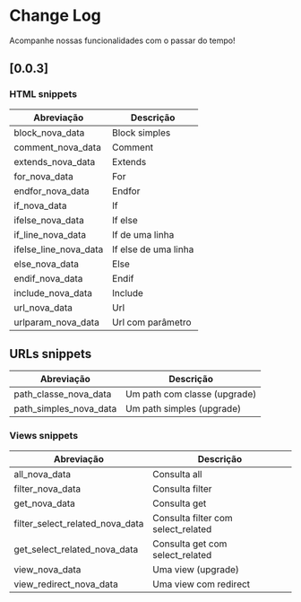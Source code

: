 # Change Log

Acompanhe nossas funcionalidades com o passar do tempo!

## [0.0.3]

### HTML snippets

| Abreviação            | Descrição            |
| --------------------- | -------------------- |
| block_nova_data       | Block simples        |
| comment_nova_data     | Comment              |
| extends_nova_data     | Extends              |
| for_nova_data         | For                  |
| endfor_nova_data      | Endfor               |
| if_nova_data          | If                   |
| ifelse_nova_data      | If else              |
| if_line_nova_data     | If de uma linha      |
| ifelse_line_nova_data | If else de uma linha |
| else_nova_data        | Else                 |
| endif_nova_data       | Endif                |
| include_nova_data     | Include              |
| url_nova_data         | Url                  |
| urlparam_nova_data    | Url com parâmetro    |

## URLs snippets

| Abreviação             | Descrição                    |
| ---------------------- | ---------------------------- |
| path_classe_nova_data  | Um path com classe (upgrade) |
| path_simples_nova_data | Um path simples (upgrade)    |

### Views snippets

| Abreviação                      | Descrição                          |
| ------------------------------- | ---------------------------------- |
| all_nova_data                   | Consulta all                       |
| filter_nova_data                | Consulta filter                    |
| get_nova_data                   | Consulta get                       |
| filter_select_related_nova_data | Consulta filter com select_related |
| get_select_related_nova_data    | Consulta get com select_related    |
| view_nova_data                  | Uma view (upgrade)                 |
| view_redirect_nova_data         | Uma view com redirect              |
